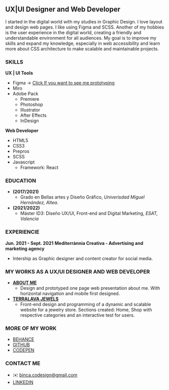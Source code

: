 ## UX|UI Designer and Web Developer

I started in the digital world with my studies in Graphic Design.
I love layout and design web pages. I like using Figma and SCSS.
Another of my hobbies is the user experience in the digital world, creating a friendly and understandable environment for all audiences.
My goal is to improve my skills and expand my knowledge, especially in web accessibility and learn more about CSS architecture to make scalable and maintainable projects. 

### SKILLS

**UX | UI Tools**
- Figma -> [Click If you want to see me prototyping](https://www.loom.com/share/133f98905d2d4283af835c8594317f5a)
- Miro
- Adobe Pack
  - Premiere
  - Photoshop
  - Illustrator
  - After Effects
  - InDesign

**Web Developer**
- HTML5
- CSS3
- Prepros
- SCSS
- Javascript
  - Framework: React

### EDUCATION
- **(2017/2021)**
  - Grado en Bellas artes y Diseño Gráfico, *Univerisdad Miguel Hernández, Altea.*
- **(2021/2022)**
  - Máster ID3: Diseño UX/UI, Front-end and Digital Marketing, *ESAT, Valencia*

### EXPERIENCIE
**Jun. 2021 - Sept. 2021**
**Mediterrànnia Creativa - Advertising and marketing agency**
- Intership as Graphic designer and content creator for social media. 
  
### MY WORKS AS A UX/UI DESIGNER AND WEB DEVELOPER
- **[ABOUT ME](https://frontend.esatid3-2021.com/binca/)**
  - Design and prototyped one page web presentation about me. With horizontal navigation and mobile first designed.
- **[TERRALAVA JEWELS](https://frontend.esatid3-2021.com/binca-beta/)**
  - Front-end design and programming of a dynamic and scalable website for a jewelry store. Sections created: Home, Shop with respective categories and an            interactive test for users.

### MORE OF MY WORK
- [BEHANCE](https://www.behance.net/bincashinaasi)
- [GITHUB](https://github.com/Binca-SA)
- [CODEPEN](https://codepen.io/binca-sa)

### CONTACT ME
- ✉️ binca.codesign@gmail.com
- [LINKEDIN](https://www.linkedin.com/in/binca-shinaasi-0b9792206/)


